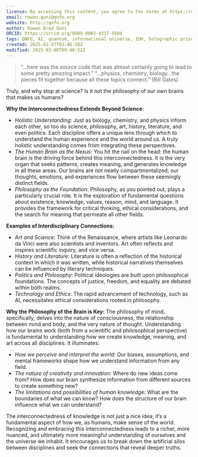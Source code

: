 ```yaml
---
license: By accessing this content, you agree to the terms at https://qnfo.org/LICENSE
email: rowan.quni@qnfo.org
website: http://qnfo.org
author: Rowan Brad Quni
ORCID: https://orcid.org/0009-0002-4317-5604
tags: QNFO, AI, quantum, informational universe, IUH, holographic principle
created: 2025-02-07T03:46:58Z
modified: 2025-03-08T09:40:52Z
---
```


> “...here was the source code that was almost certainly going to lead to some pretty amazing impact.”
> “…physics, chemistry, biology…the pieces fit together because all these topics connect.” (Bill Gates)

Truly, and why stop at science? Is it not the philosophy of our own brains that makes us humans?

**Why the Interconnectedness Extends Beyond Science:**
 - *Holistic Understanding*: Just as biology, chemistry, and physics inform each other, so too do science, philosophy, art, history, literature, and even politics. Each discipline offers a unique lens through which to understand the human experience and the world around us. A truly holistic understanding comes from integrating these perspectives.
 - *The Human Brain as the Nexus*: You hit the nail on the head: the human brain is the driving force behind this interconnectedness. It is the very organ that seeks patterns, creates meaning, and generates knowledge in all these areas. Our brains are not neatly compartmentalized; our thoughts, emotions, and experiences flow between these seemingly distinct fields.
 - *Philosophy as the Foundation*: Philosophy, as you pointed out, plays a particularly crucial role. It is the exploration of fundamental questions about existence, knowledge, values, reason, mind, and language. It provides the framework for critical thinking, ethical considerations, and the search for meaning that permeate all other fields.

 **Examples of Interdisciplinary Connections:**
   - *Art and Science*: Think of the Renaissance, where artists like Leonardo da Vinci were also scientists and inventors. Art often reflects and inspires scientific inquiry, and vice versa.
   - *History and Literature*: Literature is often a reflection of the historical context in which it was written, while historical narratives themselves can be influenced by literary techniques.
   - *Politics and Philosophy*: Political ideologies are built upon philosophical foundations. The concepts of justice, freedom, and equality are debated within both realms.
   - *Technology and Ethics*: The rapid advancement of technology, such as AI, necessitates ethical considerations rooted in philosophy.

**Why the Philosophy of the Brain is Key:**
The philosophy of mind, specifically, delves into the nature of consciousness, the relationship between mind and body, and the very nature of thought. Understanding how our brains work (both from a scientific and philosophical perspective) is fundamental to understanding how we create knowledge, meaning, and art across all disciplines. It illuminates:
 - *How we perceive and interpret the world*: Our biases, assumptions, and mental frameworks shape how we understand information from any field.
 - *The nature of creativity and innovation*: Where do new ideas come from? How does our brain synthesize information from different sources to create something new?
 - *The limitations and possibilities of human knowledge*: What are the boundaries of what we can know? How does the structure of our brain influence what we can understand?

The interconnectedness of knowledge is not just a nice idea; it’s a fundamental aspect of how we, as humans, make sense of the world. Recognizing and embracing this interconnectedness leads to a richer, more nuanced, and ultimately more meaningful understanding of ourselves and the universe we inhabit. It encourages us to break down the artificial silos between disciplines and seek the connections that reveal deeper truths.
